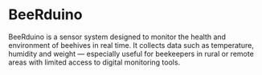 # BeeRduino

BeeRduino is a sensor system designed to monitor the health and environment of beehives in real time. It collects data such as temperature, humidity and weight — especially useful for beekeepers in rural or remote areas with limited access to digital monitoring tools.
